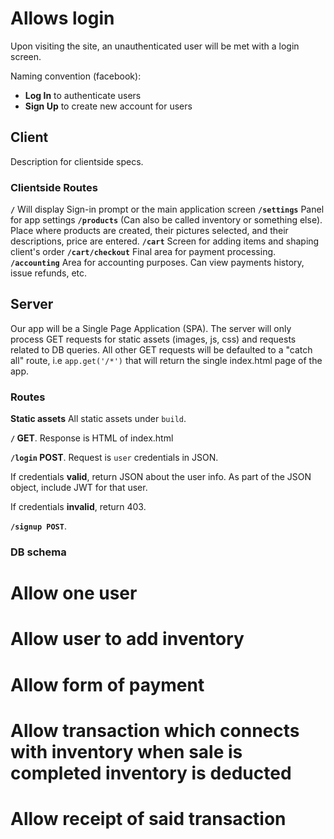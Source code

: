 # Allows login
Upon visiting the site, an unauthenticated user will be met with a login screen.

Naming convention (facebook):
* **Log In** to authenticate users
* **Sign Up** to create new account for users

## Client
Description for clientside specs.

### Clientside Routes
**`/`** Will display Sign-in prompt or the main application screen
**`/settings`** Panel for app settings
**`/products`** (Can also be called inventory or something else). Place where products are created, their pictures selected, and their descriptions, price are entered.
**`/cart`** Screen for adding items and shaping client's order
**`/cart/checkout`** Final area for payment processing.
**`/accounting`** Area for accounting purposes. Can view payments history, issue refunds, etc.

## Server
Our app will be a Single Page Application (SPA). The server will only process GET requests for static assets (images, js, css) and requests related to DB queries. All other GET requests will be defaulted to a "catch all" route, i.e `app.get('/*')` that will return the single index.html page of the app.
### Routes
**Static assets** All static assets under `build`.

**`/` GET**. Response is HTML of index.html

**`/login` POST**. Request is `user` credentials in JSON.

If credentials **valid**, return JSON about the user info. As part of the JSON object, include JWT for that user.

If credentials **invalid**, return 403.

**`/signup POST`**.

### DB schema

# Allow one user
# Allow user to add inventory
# Allow form of payment
# Allow transaction which connects with inventory when sale is completed inventory is deducted
# Allow receipt of said transaction
